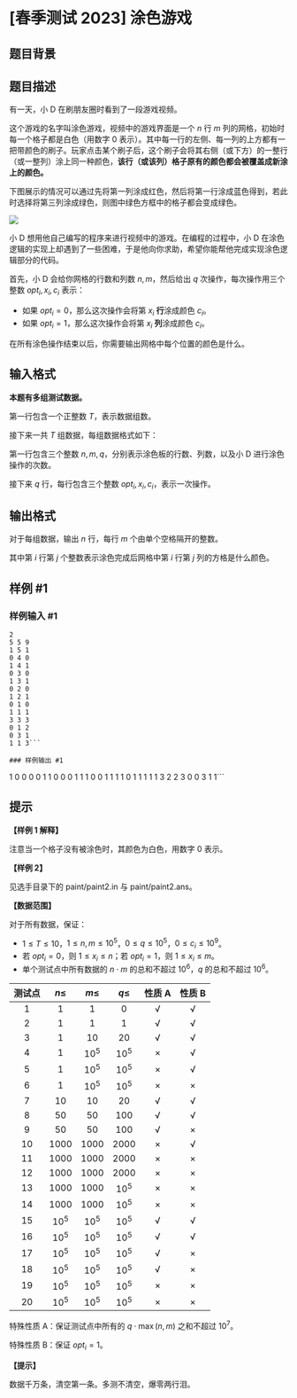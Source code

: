 # [春季测试 2023] 涂色游戏

## 题目背景



## 题目描述

有一天，小 D 在刷朋友圈时看到了一段游戏视频。

这个游戏的名字叫涂色游戏，视频中的游戏界面是一个 $n$ 行 $m$ 列的网格，初始时每一个格子都是白色（用数字 $0$ 表示）。其中每一行的左侧、每一列的上方都有一把带颜色的刷子。玩家点击某个刷子后，这个刷子会将其右侧（或下方）的一整行（或一整列）涂上同一种颜色，**该行（或该列）格子原有的颜色都会被覆盖成新涂上的颜色。**

下图展示的情况可以通过先将第一列涂成红色，然后将第一行涂成蓝色得到，若此时选择将第三列涂成绿色，则图中绿色方框中的格子都会变成绿色。

![](https://cdn.luogu.com.cn/upload/image_hosting/dc71alkw.png)

小 D 想用他自己编写的程序来进行视频中的游戏。在编程的过程中，小 D 在涂色逻辑的实现上却遇到了一些困难，于是他向你求助，希望你能帮他完成实现涂色逻辑部分的代码。

首先，小 D 会给你网格的行数和列数 $n, m$，然后给出 $q$ 次操作，每次操作用三个整数 $opt_i, x_i, c_i$ 表示：

- 如果 $opt_i=0$，那么这次操作会将第 $x_i$ **行**涂成颜色 $c_i$。
- 如果 $opt_i=1$，那么这次操作会将第 $x_i$ **列**涂成颜色 $c_i$。

在所有涂色操作结束以后，你需要输出网格中每个位置的颜色是什么。

## 输入格式

**本题有多组测试数据。**

第一行包含一个正整数 $T$，表示数据组数。

接下来一共 $T$ 组数据，每组数据格式如下：

第一行包含三个整数 $n, m, q$，分别表示涂色板的行数、列数，以及小 D 进行涂色操作的次数。

接下来 $q$ 行，每行包含三个整数 $opt_i, x_i, c_i$，表示一次操作。



## 输出格式

对于每组数据，输出 $n$ 行，每行 $m$ 个由单个空格隔开的整数。

其中第 $i$ 行第 $j$ 个整数表示涂色完成后网格中第 $i$ 行第 $j$ 列的方格是什么颜色。

## 样例 #1

### 样例输入 #1
```
2
5 5 9
1 5 1
0 4 0
1 4 1
0 3 0
1 3 1
0 2 0
1 2 1
0 1 0
1 1 1
3 3 3
0 1 2
0 3 1
1 1 3```

### 样例输出 #1

```
1 0 0 0 0
1 1 0 0 0
1 1 1 0 0
1 1 1 1 0
1 1 1 1 1
3 2 2
3 0 0
3 1 1```

## 提示

**【样例 1 解释】**

注意当一个格子没有被涂色时，其颜色为白色，用数字 $0$ 表示。

**【样例 2】**

见选手目录下的 paint/paint2.in 与 paint/paint2.ans。

**【数据范围】**

对于所有数据，保证：

- $1 \leq T \leq 10$，$1 \leq n,m \leq 10^5$，$0 \leq q \leq 10^5$，$0 \leq c_i \leq 10^9$。
- 若 $opt_i=0$，则 $1 \leq x_i \leq n$；若 $opt_i=1$，则 $1 \leq x_i \leq m$。
- 单个测试点中所有数据的 $n \cdot m$ 的总和不超过 $10^6$，$q$ 的总和不超过 $10^6$。

|测试点|$n \le$|$m \le$|$q \le$|性质 A|性质 B|
|:-:|:-:|:-:|:-:|:-:|:-:|
|1|$1$|$1$|$0$|√|√|
|2|$1$|$1$|$1$|√|√|
|3|$1$|$10$|$20$|√|√|
|4|$1$|$10^5$|$10^5$|×|√|
|5|$1$|$10^5$|$10^5$|×|√|
|6|$1$|$10^5$|$10^5$|×|×|
|7|$10$|$10$|$20$|√|√|
|8|$50$|$50$|$100$|√|√|
|9|$50$|$50$|$100$|√|×|
|10|$1000$|$1000$|$2000$|×|√|
|11|$1000$|$1000$|$2000$|×|×|
|12|$1000$|$1000$|$2000$|×|×|
|13|$1000$|$1000$|$10^5$|×|×|
|14|$1000$|$1000$|$10^5$|×|×|
|15|$10^5$|$10^5$|$10^5$|√|√|
|16|$10^5$|$10^5$|$10^5$|√|√|
|17|$10^5$|$10^5$|$10^5$|√|×|
|18|$10^5$|$10^5$|$10^5$|√|×|
|19|$10^5$|$10^5$|$10^5$|×|×|
|20|$10^5$|$10^5$|$10^5$|×|×|

特殊性质 A：保证测试点中所有的 $q \cdot \max(n, m)$ 之和不超过 $10^7$。

特殊性质 B：保证 $opt_i = 1$。

**【提示】**

数据千万条，清空第一条。多测不清空，爆零两行泪。

